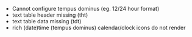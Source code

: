 - Cannot configure tempus dominus (eg. 12/24 hour format)
- text table header missing (tht)
- text table data missing (tdt)
- rich (date)time (tempus dominus) calendar/clock icons do not render
